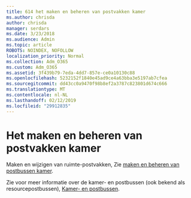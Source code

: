 ```yaml
---
title: 614 het maken en beheren van postvakken kamer
ms.author: chrisda
author: chrisda
manager: serdars
ms.date: 3/23/2018
ms.audience: Admin
ms.topic: article
ROBOTS: NOINDEX, NOFOLLOW
localization_priority: Normal
ms.collection: Adm_O365
ms.custom: Adm_O365
ms.assetid: 3f439b79-7eda-4dd7-857e-ce0a10130c88
ms.openlocfilehash: 5232152f1840e45ad9ce4a63bba3e5197ab7cfea
ms.sourcegitcommit: dd43cc0a9470f98b8ef2a3787c823801d674c666
ms.translationtype: MT
ms.contentlocale: nl-NL
ms.lasthandoff: 02/12/2019
ms.locfileid: "29912835"
---
```

# <a name="how-to-create-and-manage-room-mailboxes"></a>Het maken en beheren van postvakken kamer

Maken en wijzigen van ruimte-postvakken, Zie [maken en beheren van postbussen kamer](https://technet.microsoft.com/library/jj215781.aspx).
  
Zie voor meer informatie over de kamer- en postbussen (ook bekend als resourcepostbussen), [Kamer- en postbussen](https://support.office.com/article/9f518a6d-1e2c-4d44-93f3-e19013a1552b).
  

